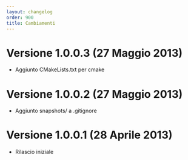 ```yaml
---
layout: changelog
order: 900
title: Cambiamenti
---
```

# Versione 1.0.0.3 (27 Maggio 2013)

* Aggiunto CMakeLists.txt per cmake

# Versione 1.0.0.2 (27 Maggio 2013)

* Aggiunto snapshots/ a .gitignore

# Versione 1.0.0.1 (28 Aprile 2013)

* Rilascio iniziale
